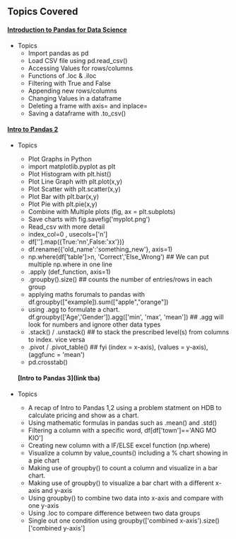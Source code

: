<!-- Revision Section Starts -->
## Topics Covered
#### [Introduction to Pandas for Data Science](https://github.com/mommafish/BCG_Rise/tree/main/1__Python_Library/Intro_to_Pandas/1101_Introduction%20to%20Pandas)
* Topics
  * Import pandas as pd
  * Load CSV file using pd.read_csv()
  * Accessing Values for rows/columns
  * Functions of .loc & .iloc
  * Filtering with True and False
  * Appending new rows/columns
  * Changing Values in a dataframe
  * Deleting a frame with axis= and inplace=
  * Saving a dataframe with .to_csv()

#### [Intro to Pandas 2](https://github.com/mommafish/BCG_Rise/tree/main/1__Python_Library/Intro_to_Pandas/1102_Pandas2)
* Topics
  * Plot Graphs in Python 
   * import matplotlib.pyplot as plt
   * Plot Histogram with plt.hist()
   * Plot Line Graph with plt.plot(x,y)
   * Plot Scatter with plt.scatter(x,y)
   * Plot Bar with plt.bar(x,y)
   * Plot Pie with plt.pie(x,y)
   * Combine with Multiple plots (fig, ax = plt.subplots)
   * Save charts with fig.savefig('myplot.png')
  * Read_csv with more detail
   * index_col=0 , usecols=['n']
   * df[''].map({True:'nn',False:'xx'})}
   * df.rename({'old_name':'something_new'}, axis=1)
   * np.where(df['table']>n, 'Correct','Else_Wrong') ## We can put multiple np.where in one line
   * .apply (def_function, axis=1)
   * .groupby().size() ## counts the number of entries/rows in each group
   * applying maths forumals to pandas with df.groupby(["example]).sum(["apple","orange"])
   * using .agg to formulate a chart. df.groupby(['Age','Gender']).agg(['min', 'max', 'mean']) ## .agg will look for numbers and ignore other data types
   * .stack() / .unstack() ## to stack the prescribed level(s) from columns to index. vice versa
   * .pivot / .pivot_table() ## fyi (index = x-axis), (values = y-axis), (aggfunc = 'mean')
   * pd.crosstab()

   #### [Intro to Pandas 3](link tba)
* Topics
  * A recap of Intro to Pandas 1,2 using a problem statment on HDB to calculate pricing and show as a chart.
  * Using mathematic formulas in pandas such as .mean() and .std()
  * Filtering a column with a specific word, df[df['town']=='ANG MO KIO'] 
  * Creating new column with a IF/ELSE excel function (np.where)
  * Visualize a column by value_counts() including a % chart showing in a pie chart
  * Making use of groupby() to count a column and visualize in a bar chart.
  * Making use of groupby() to visualize a bar chart with a different x-axis and y-axis
  * Using groupby() to combine two data into x-axis and compare with one y-axis
  * Using .loc to compare difference between two data groups
  * Single out one condition using groupby(['combined x-axis').size()['combined y-axis']
